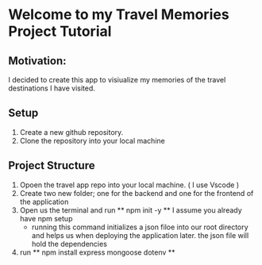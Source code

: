 # Welcome to my Travel Memories Project Tutorial

## Motivation:
I decided to create this app to visiualize my memories of the travel destinations I have visited.

## Setup
1. Create a new github repository.
2. Clone the repository into your local machine 


## Project Structure
1. Opoen the travel app repo into your local machine. ( I use Vscode )
2. Create two new folder; one for the backend and one for the frontend of the application
3. Open us the terminal and run ** npm init -y ** I assume you already have npm setup 
    - running this command initializes a json filoe into our root directory and helps us when deploying the application later. the json file will hold the dependencies
4. run ** npm install express mongoose dotenv ** 



